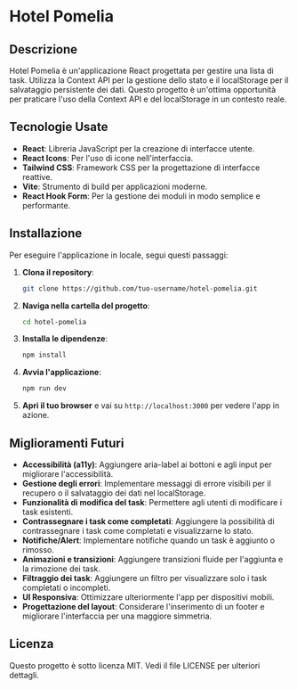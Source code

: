 # Hotel Pomelia

## Descrizione
Hotel Pomelia è un'applicazione React progettata per gestire una lista di task. Utilizza la Context API per la gestione dello stato e il localStorage per il salvataggio persistente dei dati. Questo progetto è un'ottima opportunità per praticare l'uso della Context API e del localStorage in un contesto reale.

## Tecnologie Usate
- **React**: Libreria JavaScript per la creazione di interfacce utente.
- **React Icons**: Per l'uso di icone nell'interfaccia.
- **Tailwind CSS**: Framework CSS per la progettazione di interfacce reattive.
- **Vite**: Strumento di build per applicazioni moderne.
- **React Hook Form**: Per la gestione dei moduli in modo semplice e performante.

## Installazione
Per eseguire l'applicazione in locale, segui questi passaggi:

1. **Clona il repository**:
   ```bash
   git clone https://github.com/tuo-username/hotel-pomelia.git
   ```

2. **Naviga nella cartella del progetto**:
   ```bash
   cd hotel-pomelia
   ```

3. **Installa le dipendenze**:
   ```bash
   npm install
   ```

4. **Avvia l'applicazione**:
   ```bash
   npm run dev
   ```

5. **Apri il tuo browser** e vai su `http://localhost:3000` per vedere l'app in azione.

## Miglioramenti Futuri
- **Accessibilità (a11y)**: Aggiungere aria-label ai bottoni e agli input per migliorare l'accessibilità.
- **Gestione degli errori**: Implementare messaggi di errore visibili per il recupero o il salvataggio dei dati nel localStorage.
- **Funzionalità di modifica del task**: Permettere agli utenti di modificare i task esistenti.
- **Contrassegnare i task come completati**: Aggiungere la possibilità di contrassegnare i task come completati e visualizzarne lo stato.
- **Notifiche/Alert**: Implementare notifiche quando un task è aggiunto o rimosso.
- **Animazioni e transizioni**: Aggiungere transizioni fluide per l'aggiunta e la rimozione dei task.
- **Filtraggio dei task**: Aggiungere un filtro per visualizzare solo i task completati o incompleti.
- **UI Responsiva**: Ottimizzare ulteriormente l'app per dispositivi mobili.
- **Progettazione del layout**: Considerare l'inserimento di un footer e migliorare l'interfaccia per una maggiore simmetria.

## Licenza
Questo progetto è sotto licenza MIT. Vedi il file LICENSE per ulteriori dettagli.
